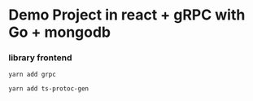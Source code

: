 # Demo Project in react + gRPC with Go + mongodb


### library frontend

```yarn add grpc```

```yarn add ts-protoc-gen```

